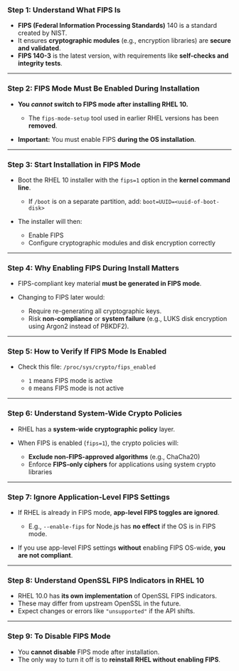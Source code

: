 ### **Step 1: Understand What FIPS Is**

* **FIPS (Federal Information Processing Standards)** 140 is a standard created by NIST.
* It ensures **cryptographic modules** (e.g., encryption libraries) are **secure and validated**.
* **FIPS 140-3** is the latest version, with requirements like **self-checks and integrity tests**.

---

### **Step 2: FIPS Mode Must Be Enabled During Installation**

* **You *cannot* switch to FIPS mode after installing RHEL 10.**

  * The `fips-mode-setup` tool used in earlier RHEL versions has been **removed**.
* **Important:** You must enable FIPS **during the OS installation**.

---

### **Step 3: Start Installation in FIPS Mode**

* Boot the RHEL 10 installer with the `fips=1` option in the **kernel command line**.

  * If `/boot` is on a separate partition, add:
    `boot=UUID=<uuid-of-boot-disk>`
* The installer will then:

  * Enable FIPS
  * Configure cryptographic modules and disk encryption correctly

---

### **Step 4: Why Enabling FIPS During Install Matters**

* FIPS-compliant key material **must be generated in FIPS mode**.
* Changing to FIPS later would:

  * Require re-generating all cryptographic keys.
  * Risk **non-compliance** or **system failure** (e.g., LUKS disk encryption using Argon2 instead of PBKDF2).

---

### **Step 5: How to Verify If FIPS Mode Is Enabled**

* Check this file:
  `/proc/sys/crypto/fips_enabled`

  * `1` means FIPS mode is active
  * `0` means FIPS mode is not active

---

### **Step 6: Understand System-Wide Crypto Policies**

* RHEL has a **system-wide cryptographic policy** layer.
* When FIPS is enabled (`fips=1`), the crypto policies will:

  * **Exclude non-FIPS-approved algorithms** (e.g., ChaCha20)
  * Enforce **FIPS-only ciphers** for applications using system crypto libraries

---

### **Step 7: Ignore Application-Level FIPS Settings**

* If RHEL is already in FIPS mode, **app-level FIPS toggles are ignored**.

  * E.g., `--enable-fips` for Node.js has **no effect** if the OS is in FIPS mode.
* If you use app-level FIPS settings **without** enabling FIPS OS-wide, **you are not compliant**.

---

### **Step 8: Understand OpenSSL FIPS Indicators in RHEL 10**

* RHEL 10.0 has **its own implementation** of OpenSSL FIPS indicators.
* These may differ from upstream OpenSSL in the future.
* Expect changes or errors like `"unsupported"` if the API shifts.

---

### **Step 9: To Disable FIPS Mode**

* You **cannot disable** FIPS mode after installation.
* The only way to turn it off is to **reinstall RHEL without enabling FIPS**.

